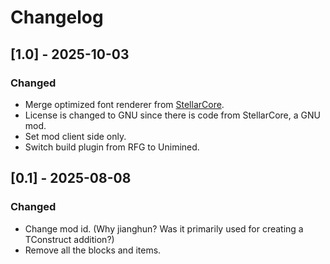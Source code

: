 # Changelog

## [1.0] - 2025-10-03

### Changed
- Merge optimized font renderer from [StellarCore](https://github.com/NovaEngineering-Source/StellarCore).
- License is changed to GNU since there is code from StellarCore, a GNU mod.
- Set mod client side only.
- Switch build plugin from RFG to Unimined.

## [0.1] - 2025-08-08

### Changed
- Change mod id. (Why jianghun? Was it primarily used for creating a TConstruct addition?)
- Remove all the blocks and items.